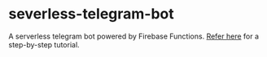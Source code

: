 # severless-telegram-bot

A serverless telegram bot powered by Firebase Functions. [Refer here](https://medium.com/@aaroncql/build-a-serverless-telegram-bot-with-firebase-functions-267d251e4e46) for a step-by-step tutorial.
